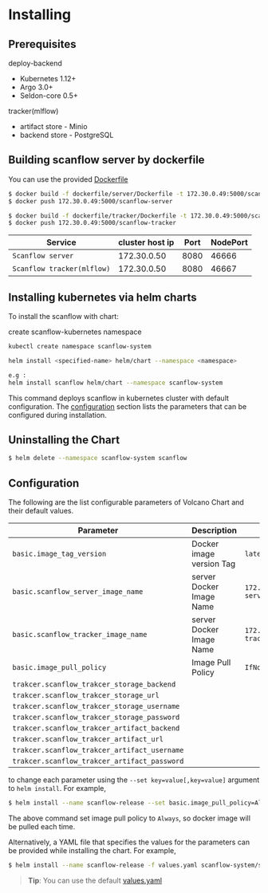 # Installing 


## Prerequisites

deploy-backend
- Kubernetes 1.12+ 
- Argo 3.0+
- Seldon-core 0.5+

tracker(mlflow)
- artifact store - Minio
- backend store - PostgreSQL

## Building scanflow server by dockerfile

You can use the provided [Dockerfile](dockerfile/Dockerfile)

```bash
$ docker build -f dockerfile/server/Dockerfile -t 172.30.0.49:5000/scanflow-server .
$ docker push 172.30.0.49:5000/scanflow-server

$ docker build -f dockerfile/tracker/Dockerfile -t 172.30.0.49:5000/scanflow-tracker .
$ docker push 172.30.0.49:5000/scanflow-tracker
```

| Service|cluster host ip|Port|NodePort|
|----------------|-----------------|----------------|-------------|
|`Scanflow server`| 172.30.0.50 | 8080 | 46666 |
|`Scanflow tracker(mlflow)`|  172.30.0.50 | 8080 | 46667 |

## Installing kubernetes via helm charts

To install the scanflow with chart:

create scanflow-kubernetes namespace

```bash
kubectl create namespace scanflow-system
```

```bash
helm install <specified-name> helm/chart --namespace <namespace> 

e.g :
helm install scanflow helm/chart --namespace scanflow-system
```

This command deploys scanflow in kubernetes cluster with default configuration.  The [configuration](#configuration) section lists the parameters that can be configured during installation.


## Uninstalling the Chart

```bash
$ helm delete --namespace scanflow-system scanflow
```

## Configuration

The following are the list configurable parameters of Volcano Chart and their default values.

| Parameter|Description|Default Value|
|----------------|-----------------|----------------------|
|`basic.image_tag_version`| Docker image version Tag | `latest`|
|`basic.scanflow_server_image_name`|server Docker Image Name|`172.30.0.49/scanflow-server`|
|`basic.scanflow_tracker_image_name`|server Docker Image Name|`172.30.0.49/scanflow-tracker`|
|`basic.image_pull_policy`|Image Pull Policy|`IfNotPresent`|
|`trakcer.scanflow_trakcer_storage_backend`|||
|`trakcer.scanflow_trakcer_storage_url`|||
|`trakcer.scanflow_trakcer_storage_username`|||
|`trakcer.scanflow_trakcer_storage_password`|||
|`trakcer.scanflow_trakcer_artifact_backend`|||
|`trakcer.scanflow_trakcer_artifact_url`|||
|`trakcer.scanflow_trakcer_artifact_username`|||
|`trakcer.scanflow_trakcer_artifact_password`|||
to change each parameter using the `--set key=value[,key=value]` argument to `helm install`. For example,

```bash
$ helm install --name scanflow-release --set basic.image_pull_policy=Always scanflow-system/scanflow
```

The above command set image pull policy to `Always`, so docker image will be pulled each time.


Alternatively, a YAML file that specifies the values for the parameters can be provided while installing the chart. For example,

```bash
$ helm install --name scanflow-release -f values.yaml scanflow-system/scanflow
```

> **Tip**: You can use the default [values.yaml](helm/chart/values.yaml)
